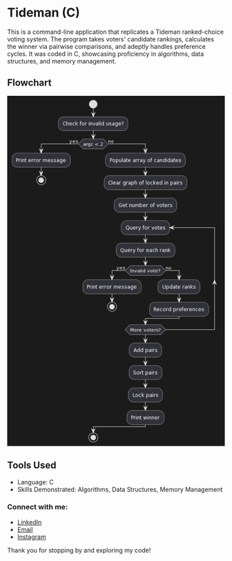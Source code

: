 # Tideman (C)
This is a command-line application that replicates a Tideman ranked-choice voting system. The program takes voters' candidate rankings, calculates the winner via pairwise comparisons, and adeptly handles preference cycles. It was coded in C, showcasing proficiency in algorithms, data structures, and memory management.

## Flowchart
![Flowchart](flowchart.png)

## Tools Used
- Language: C
- Skills Demonstrated: Algorithms, Data Structures, Memory Management

### Connect with me:
- [LinkedIn](https://www.linkedin.com/in/joshuaowm/)
- [Email](mailto:joshuaowm@gmail.com)
- [Instagram](https://www.instagram.com/joshuaowm/)

Thank you for stopping by and exploring my code!